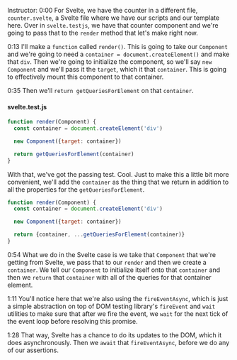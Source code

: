 Instructor: 0:00 For Svelte, we have the counter in a different file, `counter.svelte`, a Svelte file where we have our scripts and our template here. Over in `svelte.testjs`, we have that counter component and we're going to pass that to the `render` method that let's make right now.

0:13 I'll make a `function` called `render()`. This is going to take our `Component` and we're going to need a `container = document.createElement()` and make that `div`. Then we're going to initialize the component, so we'll say `new Component` and we'll pass it the `target`, which it that `container`. This is going to effectively mount this component to that container.

0:35 Then we'll `return getQueriesForElement` on that `container`. 

#### svelte.test.js
```js
function render(Component) {
  const container = document.createElement('div')

  new Component({target: container})

  return getQueriesForElement(container)
}
```

With that, we've got the passing test. Cool. Just to make this a little bit more convenient, we'll add the `container` as the thing that we return in addition to all the properties for the `getQueriesForElement`.

```js
function render(Component) {
  const container = document.createElement('div')

  new Component({target: container})

  return {container, ...getQueriesForElement(container)}
}
```

0:54 What we do in the Svelte case is we take that `Component` that we're getting from Svelte, we pass that to our `render` and then we create a `container`. We tell our `Component` to initialize itself onto that `container` and then we `return` that `container` with all of the queries for that container element.

1:11 You'll notice here that we're also using the `fireEventAsync`, which is just a simple abstraction on top of DOM testing library's `fireEvent` and `wait` utilities to make sure that after we fire the event, we `wait` for the next tick of the event loop before resolving this promise.

1:28 That way, Svelte has a chance to do its updates to the DOM, which it does asynchronously. Then we `await` that `fireEventAsync`, before we do any of our assertions.